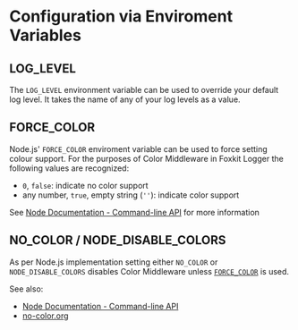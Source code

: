 # Configuration via Enviroment Variables

## LOG_LEVEL

The `LOG_LEVEL` environment variable can be used to override your default log level. It takes the name of any of your log levels as a value.

## FORCE_COLOR

Node.js' `FORCE_COLOR` enviroment variable can be used to force setting colour support. For the purposes of Color Middleware in Foxkit Logger the following values are recognized:

- `0`, `false`: indicate no color support
- any number, `true`, empty string (`''`): indicate color support

See [Node Documentation - Command-line API](https://nodejs.org/docs/latest-v22.x/api/cli.html#force_color1-2-3) for more information

## NO_COLOR / NODE_DISABLE_COLORS

As per Node.js implementation setting either `NO_COLOR` or `NODE_DISABLE_COLORS` disables Color Middleware unless [`FORCE_COLOR`](#force_color) is used.

See also:

- [Node Documentation - Command-line API](https://nodejs.org/docs/latest-v22.x/api/cli.html#node_disable_colors1)
- [no-color.org](https://no-color.org/)
